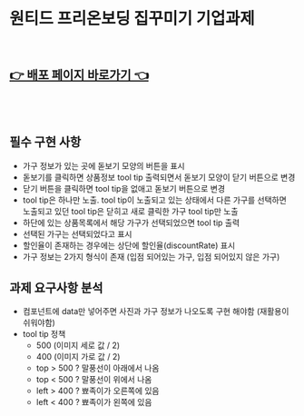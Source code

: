 # 원티드 프리온보딩 집꾸미기 기업과제

<br />

## [👉 배포 페이지 바로가기 👈]()

<br />
<br />

## 필수 구현 사항

- 가구 정보가 있는 곳에 돋보기 모양의 버튼을 표시
- 돋보기를 클릭하면 상품정보 tool tip 출력되면서 돋보기 모양이 닫기 버튼으로 변경
- 닫기 버튼을 클릭하면 tool tip을 없애고 돋보기 버튼으로 변경
- tool tip은 하나만 노출. tool tip이 노출되고 있는 상태에서 다른 가구를 선택하면 노출되고 있던 tool tip은 닫히고 새로 클릭한 가구 tool tip만 노출
- 하단에 있는 상품목록에서 해당 가구가 선택되었으면 tool tip 출력
- 선택된 가구는 선택되었다고 표시
- 할인율이 존재하는 경우에는 상단에 할인율(discountRate) 표시
- 가구 정보는 2가지 형식이 존재 (입점 되어있는 가구, 입점 되어있지 않은 가구)

## 과제 요구사항 분석

- 컴포넌트에 data만 넣어주면 사진과 가구 정보가 나오도록 구현 해야함 (재활용이 쉬워야함)
- tool tip 정책
  - 500 (이미지 세로 값 / 2)
  - 400 (이미지 가로 값 / 2)
  - top > 500 ? 말풍선이 아래에서 나옴
  - top < 500 ? 말풍선이 위에서 나옴
  - left > 400 ? 뾰족이가 오른쪽에 있음
  - left < 400 ? 뾰족이가 왼쪽에 있음
